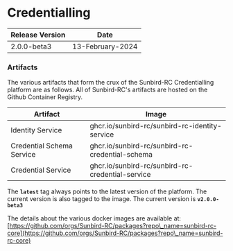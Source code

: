 # Credentialling

<table data-full-width="false"><thead><tr><th>Release Version</th><th>Date</th></tr></thead><tbody><tr><td>2.0.0-beta3</td><td>13-February-2024</td></tr></tbody></table>



### Artifacts

The various artifacts that form the crux of the Sunbird-RC Credentialling platform are as follows. All of Sunbird-RC's artifacts are hosted on the Github Container Registry.

| Artifact                  | Image                                            |
| ------------------------- | ------------------------------------------------ |
| Identity Service          | ghcr.io/sunbird-rc/sunbird-rc-identity-service   |
| Credential Schema Service | ghcr.io/sunbird-rc/sunbird-rc-credential-schema  |
| Credential Service        | ghcr.io/sunbird-rc/sunbird-rc-credential-service |

The **`latest`** tag always points to the latest version of the platform. The current version is also tagged to the image. The current version is **`v2.0.0-beta3`**

The details about the various docker images are available at: [https://github.com/orgs/Sunbird-RC/packages?repo\_name=sunbird-rc-core](https://github.com/orgs/Sunbird-RC/packages?repo\_name=sunbird-rc-core)
